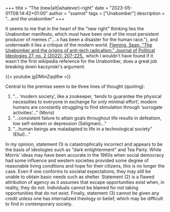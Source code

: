 +++
title = "The (new|alt|whatever)-right"
date = "2023-05-01T08:14:42+01:00"
author = "ssamot"
tags = ["Unabomber"]
description = "...and the unabomber"
+++

It seems to me that in the heart of the "new right" thinking lies the Unabomber manifesto, which must have been one of the most persistent producer of memes ("....x has been a disaster for the human race."), and underneath it lies a critique of the modern world. [Fleming, Sean. "The Unabomber and the origins of anti-tech radicalism." Journal of Political Ideologies 27, no. 2 (2022): 207-225.](https://www.tandfonline.com/doi/full/10.1080/13569317.2021.1921940), which I wouldn't have found if it wasn't the first wikipedia reference for the Unabomber, does a great job breaking down kaczynski's argument. 

{{< youtube jgDMmZqqI6w >}}


Central to the premise seem to be three lines of thought (quoting):

1. "... ‘modern society’, like a zookeeper, ‘tends to guarantee the physical necessities to everyone in exchange for only minimal effort’, modern humans are constantly struggling to find stimulation through ‘surrogate activities’..." (Moris)
2. "...consistent failure to attain goals throughout life results in defeatism, low self-esteem or depression (Seligman)..."
1. "...human beings are maladapted to life in a technological society" (Ellul)..."

In my opinion, statement (1) is catastrophically incorrect and appears to be the basis of ideologies such as "dark enlightenment" and Tea Party. While Morris' ideas may have been accurate in the 1960s when social democracy had some influence and western societies provided some degree of reasonable living conditions and hope for their citizens, this is no longer the case. Even if one conforms to societal expectations, they may still be unable to obtain basic needs such as shelter. Statement (2) is a flawed attribution of agency as it assumes that escape opportunities exist when, in reality, they do not. Individuals cannot be blamed for not taking opportunities that do not exist. Finally, statement (3) cannot be given any credit unless one has internalized theology or belief, which may be difficult to find in contemporary society.